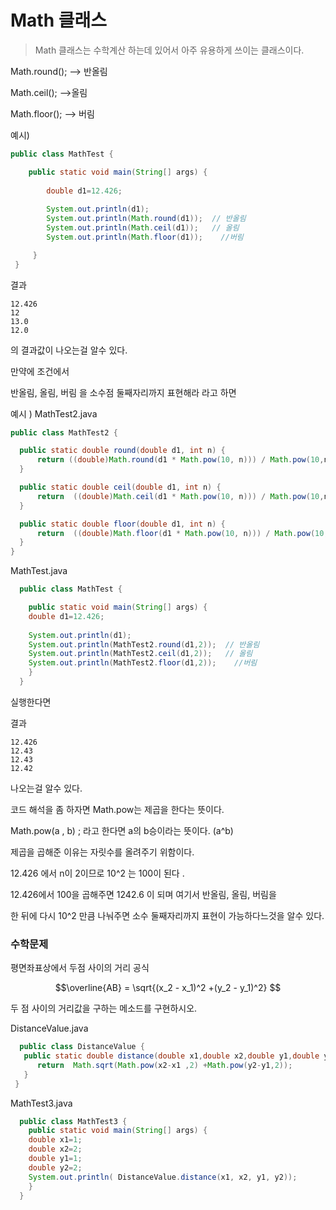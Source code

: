 # Math 클래스 

> Math 클래스는 수학계산 하는데 있어서 아주 유용하게 쓰이는 클래스이다. 
 
 Math.round(); --> 반올림 
 
 Math.ceil(); -->올림 
 
 Math.floor(); --> 버림 
 
 
예시) 
```java 
public class MathTest {

	public static void main(String[] args) {
		
		double d1=12.426;
		
		System.out.println(d1);
		System.out.println(Math.round(d1));  // 반올림  
		System.out.println(Math.ceil(d1));   // 올림 
		System.out.println(Math.floor(d1));    //버림 

	 }
 }
```

결과 
```
12.426
12
13.0
12.0
```

의 결과값이 나오는걸 알수 있다.


만약에 조건에서 

 반올림, 올림, 버림 을 소수점 둘째자리까지 표현해라 라고 하면 
 
 
 예시 )
 MathTest2.java 
 
  ```java 
  public class MathTest2 {

	public static double round(double d1, int n) {	
		return ((double)Math.round(d1 * Math.pow(10, n))) / Math.pow(10,n);
	}

	public static double ceil(double d1, int n) {
		return  ((double)Math.ceil(d1 * Math.pow(10, n))) / Math.pow(10,n);
	}

	public static double floor(double d1, int n) {
		return  ((double)Math.floor(d1 * Math.pow(10, n))) / Math.pow(10,n);
	}
  }
```

  MathTest.java
  
```java
  public class MathTest {

	public static void main(String[] args) {	
	double d1=12.426;
	
	System.out.println(d1);
	System.out.println(MathTest2.round(d1,2));  // 반올림  
	System.out.println(MathTest2.ceil(d1,2));   // 올림 
	System.out.println(MathTest2.floor(d1,2));    //버림 
	}
  }
```

실행한다면 

결과 
```
12.426
12.43
12.43
12.42
```

나오는걸 알수 있다.

코드 해석을 좀 하자면 Math.pow는 제곱을 한다는 뜻이다. 

Math.pow(a , b) ; 라고 한다면 a의 b승이라는 뜻이다. (a^b)

제곱을 곱해준 이유는 자릿수를 올려주기 위함이다. 

12.426 에서  n이 2이므로 10^2 는 100이 된다 .

12.426에서 100을 곱해주면 1242.6 이 되며 여기서  반올림, 올림, 버림을 

한 뒤에 다시 10^2 만큼 나눠주면 소수 둘째자리까지 표현이 가능하다느것을 알수 있다.


### 수학문제 

평면좌표상에서 두점 사이의 거리 공식 

$$\overline{AB} = \sqrt{(x_2 - x_1)^2 +(y_2 - y_1)^2} $$  

두 점 사이의 거리값을 구하는 메소드를 구현하시오.

 DistanceValue.java
 
```java 
  public class DistanceValue {
   public static double distance(double x1,double x2,double y1,double y2) {
	  return  Math.sqrt(Math.pow(x2-x1 ,2) +Math.pow(y2-y1,2));
   }
 }
```

MathTest3.java

```java 
  public class MathTest3 {
	public static void main(String[] args) {
	double x1=1;
	double x2=2;
	double y1=1;
	double y2=2;
	System.out.println( DistanceValue.distance(x1, x2, y1, y2));
	}
  }
```
